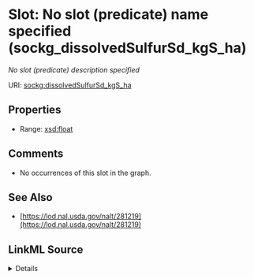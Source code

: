 

# Slot: No slot (predicate) name specified (sockg_dissolvedSulfurSd_kgS_ha)


_No slot (predicate) description specified_







URI: [sockg:dissolvedSulfurSd_kgS_ha](https://idir.uta.edu/sockg-ontology/docs/dissolvedSulfurSd_kgS_ha)



<!-- no inheritance hierarchy -->








## Properties

* Range: [xsd:float](http://www.w3.org/2001/XMLSchema#float)





## Comments

* No occurrences of this slot in the graph.

## See Also

* [https://lod.nal.usda.gov/nalt/281219](https://lod.nal.usda.gov/nalt/281219)



## LinkML Source

<details>

```yaml
name: sockg_dissolvedSulfurSd_kgS_ha
description: No slot (predicate) description specified
title: No slot (predicate) name specified
comments:
- No occurrences of this slot in the graph.
from_schema: soc-kg
see_also:
- https://lod.nal.usda.gov/nalt/281219
rank: 1000
domain: sockg_WaterQualityArea
slot_uri: sockg:dissolvedSulfurSd_kgS_ha
alias: sockg_dissolvedSulfurSd_kgS_ha
range: float

```
</details>